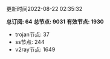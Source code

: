 更新时间2022-08-22 02:35:32

**总订阅: 64**
**总节点: 9031**
**有效节点: 1930**
- trojan节点: 37
- ss节点: 244
- v2ray节点: 1649
